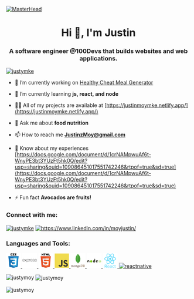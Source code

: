 [![MasterHead](https://www.digitaladlectio.com/home/new-pnc-animated-banners/)](https://justinmoymke.netlify.app/)
<h1 align="center">Hi 👋, I'm Justin</h1>
<h3 align="center">A software engineer @100Devs that builds websites and web applications.</h3>

<p align="left"> <a href="https://twitter.com/justymke" target="blank"><img src="https://img.shields.io/twitter/follow/justymke?logo=twitter&style=for-the-badge" alt="justymke" /></a> </p>

- 🔭 I’m currently working on [Healthy Cheat Meal Generator](https://healthycheatmealgenerator.netlify.app/)

- 🌱 I’m currently learning **js, react, and node**

- 👨‍💻 All of my projects are available at [https://justinmoymke.netlify.app/](https://justinmoymke.netlify.app/)

- 💬 Ask me about **food nutrition**

- 📫 How to reach me **JustinzMoy@gmail.com**

- 📄 Know about my experiences [https://docs.google.com/document/d/1crNAMpwuAf6t-WnyPE3bt3YUzFt5hk0Q/edit?usp=sharing&ouid=109086451017551742246&rtpof=true&sd=true](https://docs.google.com/document/d/1crNAMpwuAf6t-WnyPE3bt3YUzFt5hk0Q/edit?usp=sharing&ouid=109086451017551742246&rtpof=true&sd=true)

- ⚡ Fun fact **Avocados are fruits!**

<h3 align="left">Connect with me:</h3>
<p align="left">
<a href="https://twitter.com/justymke" target="blank"><img align="center" src="https://raw.githubusercontent.com/rahuldkjain/github-profile-readme-generator/master/src/images/icons/Social/twitter.svg" alt="justymke" height="30" width="40" /></a>
<a href="https://linkedin.com/in/https://www.linkedin.com/in/moyjustin/" target="blank"><img align="center" src="https://raw.githubusercontent.com/rahuldkjain/github-profile-readme-generator/master/src/images/icons/Social/linked-in-alt.svg" alt="https://www.linkedin.com/in/moyjustin/" height="30" width="40" /></a>
</p>

<h3 align="left">Languages and Tools:</h3>
<p align="left"> <a href="https://www.w3schools.com/css/" target="_blank" rel="noreferrer"> <img src="https://raw.githubusercontent.com/devicons/devicon/master/icons/css3/css3-original-wordmark.svg" alt="css3" width="40" height="40"/> </a> <a href="https://expressjs.com" target="_blank" rel="noreferrer"> <img src="https://raw.githubusercontent.com/devicons/devicon/master/icons/express/express-original-wordmark.svg" alt="express" width="40" height="40"/> </a> <a href="https://www.w3.org/html/" target="_blank" rel="noreferrer"> <img src="https://raw.githubusercontent.com/devicons/devicon/master/icons/html5/html5-original-wordmark.svg" alt="html5" width="40" height="40"/> </a> <a href="https://developer.mozilla.org/en-US/docs/Web/JavaScript" target="_blank" rel="noreferrer"> <img src="https://raw.githubusercontent.com/devicons/devicon/master/icons/javascript/javascript-original.svg" alt="javascript" width="40" height="40"/> </a> <a href="https://www.mongodb.com/" target="_blank" rel="noreferrer"> <img src="https://raw.githubusercontent.com/devicons/devicon/master/icons/mongodb/mongodb-original-wordmark.svg" alt="mongodb" width="40" height="40"/> </a> <a href="https://nodejs.org" target="_blank" rel="noreferrer"> <img src="https://raw.githubusercontent.com/devicons/devicon/master/icons/nodejs/nodejs-original-wordmark.svg" alt="nodejs" width="40" height="40"/> </a> <a href="https://reactjs.org/" target="_blank" rel="noreferrer"> <img src="https://raw.githubusercontent.com/devicons/devicon/master/icons/react/react-original-wordmark.svg" alt="react" width="40" height="40"/> </a> <a href="https://reactnative.dev/" target="_blank" rel="noreferrer"> <img src="https://reactnative.dev/img/header_logo.svg" alt="reactnative" width="40" height="40"/> </a> </p>

<p><img align="left" src="https://github-readme-stats.vercel.app/api/top-langs?username=justymoy&show_icons=true&locale=en&layout=compact" alt="justymoy" /></p>

<p>&nbsp;<img align="center" src="https://github-readme-stats.vercel.app/api?username=justymoy&show_icons=true&locale=en" alt="justymoy" /></p>

<p><img align="center" src="https://github-readme-streak-stats.herokuapp.com/?user=justymoy&" alt="justymoy" /></p>
